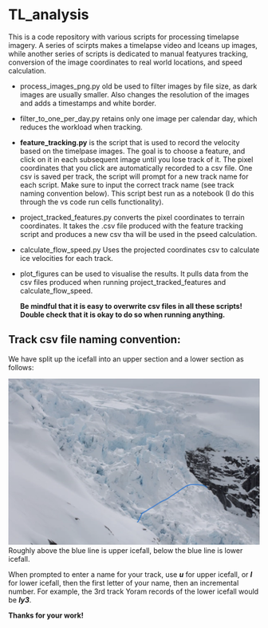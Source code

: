 # TL_analysis
This is a code repository with various scripts for processing timelapse imagery. A series of scirpts makes a timelapse video and lceans up images, while another series of scripts is dedicated to manual featyures tracking, conversion of the image coordinates to real world locations, and speed calculation. 
* process_images_png.py old be used to filter images by file size, as dark images are usually smaller. Also changes the resolution of the images and adds a timestamps and white border.
* filter_to_one_per_day.py retains only one image per calendar day, which reduces the workload when tracking.
  
* **feature_tracking.py** is the script that is used to record the velocity based on the timelpase images. The goal is to choose a feature, and click on it in each subsequent image until you lose track of it. The pixel coordinates that you click are automatically recorded to a csv file. One csv is saved per track, the script will prompt for a new track name for each script. Make sure to input the correct track name (see track naming convention below). This script best run as a notebook (I do this through the vs code run cells functionality).

* project_tracked_features.py converts the pixel coordinates to terrain coordinates. It takes the .csv file produced with the feature tracking script and produces a new csv tha will be used in the pseed calculation.
* calculate_flow_speed.py Uses the projected coordinates csv to calculate ice velocities for each track.
* plot_figures can be used to visualise the results. It pulls data from the csv files produced when running project_tracked_features and calculate_flow_speed.

  **Be mindful that it is easy to overwrite csv files in all these scripts! Double check that it is okay to do so when running anything.**

## Track csv file naming convention:

We have split up the icefall into an upper section and a lower section as follows:

![icefall boundary](icefall_boundaries_ft.png)
Roughly above the blue line is upper icefall, below the blue line is lower icefall. 
  
When prompted to enter a name for your track, use ***u*** for upper icefall, or ***l*** for lower icefall, then the first letter of your name, then an incremental number. For example, the 3rd track Yoram records of the lower icefall would be ***ly3***. 

**Thanks for your work!**
